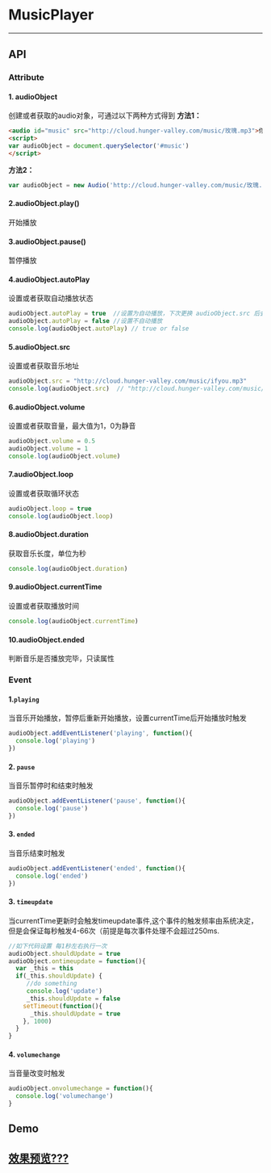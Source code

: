 # MusicPlayer
***
## API

### Attribute
#### 1. audioObject
创建或者获取的audio对象，可通过以下两种方式得到
**方法1：**
```html
<audio id="music" src="http://cloud.hunger-valley.com/music/玫瑰.mp3">你的浏览器不支持喔！</audio>
<script>
var audioObject = document.querySelector('#music')
</script>
```
**方法2：**
```javaScript
var audioObject = new Audio('http://cloud.hunger-valley.com/music/玫瑰.mp3')
```
#### 2.audioObject.play()
开始播放
#### 3.audioObject.pause()
暂停播放
#### 4.audioObject.autoPlay
设置或者获取自动播放状态
```javaScript
audioObject.autoPlay = true  //设置为自动播放，下次更换 audioObject.src 后会自动播放音乐
audioObject.autoPlay = false //设置不自动播放
console.log(audioObject.autoPlay) // true or false
```
#### 5.audioObject.src
设置或者获取音乐地址
```javaScript
audioObject.src = "http://cloud.hunger-valley.com/music/ifyou.mp3"
console.log(audioObject.src)  // "http://cloud.hunger-valley.com/music/ifyou.mp3"
```
#### 6.audioObject.volume
设置或者获取音量，最大值为1，0为静音
```javaScript
audioObject.volume = 0.5
audioObject.volume = 1
console.log(audioObject.volume)
```
#### 7.audioObject.loop
设置或者获取循环状态
```javaScript
audioObject.loop = true
console.log(audioObject.loop)
```
#### 8.audioObject.duration
获取音乐长度，单位为秒
```javaScript
console.log(audioObject.duration)
```
#### 9.audioObject.currentTime
设置或者获取播放时间
```javaScript
console.log(audioObject.currentTime)
```
#### 10.audioObject.ended
判断音乐是否播放完毕，只读属性


### Event
#### 1.`playing`
当音乐开始播放，暂停后重新开始播放，设置currentTime后开始播放时触发
```javascript
audioObject.addEventListener('playing', function(){
  console.log('playing')
})
```
#### 2. `pause`
当音乐暂停时和结束时触发

```javascript
audioObject.addEventListener('pause', function(){
  console.log('pause')
})
```
#### 3. `ended`
当音乐结束时触发

```javascript
audioObject.addEventListener('ended', function(){
  console.log('ended')
})
```
#### 3. `timeupdate `
当currentTime更新时会触发timeupdate事件,这个事件的触发频率由系统决定，但是会保证每秒触发4-66次（前提是每次事件处理不会超过250ms.

```javascript
//如下代码设置 每1秒左右执行一次
audioObject.shouldUpdate = true
audioObject.ontimeupdate = function(){
  var _this = this
  if(_this.shouldUpdate) {
     //do something
     console.log('update')
     _this.shouldUpdate = false
    setTimeout(function(){
      _this.shouldUpdate = true
    }, 1000)
  }
}
```
#### 4. `volumechange`
当音量改变时触发

```javascript
audioObject.onvolumechange = function(){
  console.log('volumechange')
}
```
## Demo
## [效果预览???]()